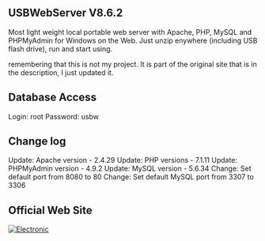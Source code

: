 ## USBWebServer V8.6.2

Most light weight local portable web server with Apache, PHP, MySQL and PHPMyAdmin for Windows on the Web. Just unzip enywhere (including USB flash drive), run and start using.

remembering that this is not my project. It is part of the original site that is in the description, I just updated it. 

## Database Access

Login: root
Password: usbw

## Change log

Update: Apache version - 2.4.29
Update: PHP versions - 7.1.11 
Update: PHPMyAdmin version - 4.9.2
Update: MySQL version - 5.6.34
Change: Set default port from 8080 to 80
Change: Set default MySQL port from 3307 to 3306

## Official Web Site

[![Electronic](https://www.usbwebserver.net/images/upload/icons/electronic/publishing_black.svg)](https://www.usbwebserver.net/webserver/)
